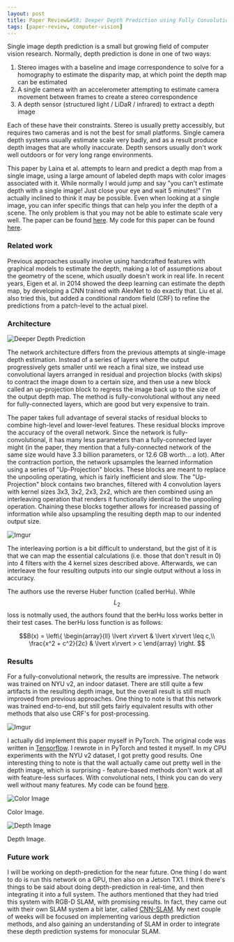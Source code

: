 ```yaml
---
layout: post
title: Paper Review&#58; Deeper Depth Prediction using Fully Convolutional Residual Networks
tags: [paper-review, computer-vision]
---
```


Single image depth prediction is a small but growing field of computer vision research. Normally, depth prediction is done in one of two ways:

1. Stereo images with a baseline and image correspondence to solve for a homography to estimate the disparity map, at which point the depth map can be estimated
2. A single camera with an accelerometer attempting to estimate camera movement between frames to create a stereo correspondence
3. A depth sensor (structured light / LiDaR / infrared) to extract a depth image

Each of these have their constraints. Stereo is usually pretty accessibly, but requires two cameras and is not the best for small platforms. Single camera depth systems usually estimate scale very badly, and as a result produce depth images that are wholly inaccurate. Depth sensors usually don't work well outdoors or for very long range environments.

This paper by Laina et al. attempts to learn and predict a depth map from a single image, using a large amount of labeled depth maps with color images associated with it. While normally I would jump and say "you can't estimate depth with a single image! Just close your eye and wait 5 minutes!" I'm actually inclined to think it may be possible. Even when looking at a single image, you can infer specific things that can help you infer the depth of a scene. The only problem is that you may not be able to estimate scale very well. The paper can be found [here](https://arxiv.org/pdf/1606.00373.pdf). My code for this paper can be found [here](https://github.com/mohsaad/Deeper-Depth-Prediction).

### Related work

Previous approaches usually involve using handcrafted features with graphical models to estimate the depth, making a lot of assumptions about the geometry of the scene, which _usually_ doesn't work in real life. In recent years, Eigen et al. in 2014 showed the deep learning can estimate the depth map, by developing a CNN trained with AlexNet to do exactly that. Liu et al. also tried this, but added a conditional random field (CRF) to refine the predictions from a patch-level to the actual pixel.

### Architecture

![Deeper Depth Prediction](https://sites.google.com/site/yorkyuhuang/_/rsrc/1496983719267/home/research/machine-learning-information-retrieval/disparityestimationbydeeplearning/DeepDepthPrediction.jpg?width=1000)

The network architecture differs from the previous attempts at single-image depth estimation. Instead of a series of layers where the output progressively gets smaller until we reach a final size, we instead use convolutional layers arranged in residual and projection blocks (with skips) to contract the image down to a certain size, and then use a new block called an up-projection block to regress the image back up to the size of the output depth map. The method is fully-convolutional without any need for fully-connected layers, which are good but very expensive to train.

The paper takes full advantage of several stacks of residual blocks to combine high-level and lower-level features. These residual blocks improve the accuracy of the overall network. Since the network is fully-convolutional, it has many less parameters than a fully-connected layer might (in the paper, they mention that a fully-connected network of the same size would have 3.3 billion parameters, or 12.6 GB worth... a lot). After the contraction portion, the network upsamples the learned information using a series of "Up-Projection" blocks. These blocks are meant to replace the unpooling operating, which is fairly inefficient and slow. The "Up-Projection" block contains two branches, filtered with 4 convolution layers with kernel sizes 3x3, 3x2, 2x3, 2x2, which are then combined using an interleaving operation that renders it functionally identical to the unpooling operation. Chaining these blocks together allows for increased passing of information while also upsampling the resulting depth map to our indented output size.

![Imgur](https://i.imgur.com/rV13Kxz.png)

The interleaving portion is a bit difficult to understand, but the gist of it is that we can map the essential calculations (i.e. those that don't result in 0) into 4 filters with the 4 kernel sizes described above. Afterwards, we can interleave the four resulting outputs into our single output without a loss in accuracy.

The authors use the reverse Huber function (called berHu). While $$L_2$$ loss is notmally used, the authors found that the berHu loss works better in their test cases. The berHu loss function is as follows:

$$B(x) =
            \left\{
            \begin{array}{ll}
            \lvert x\rvert & \lvert x\rvert \leq c,\\
            \frac{x^2 + c^2}{2c} & \lvert x\rvert > c
            \end{array}
            \right.
$$

### Results

For a fully-convolutional network, the results are impressive. The network was trained on NYU v2, an indoor dataset. There are still quite a few artifacts in the resulting depth image, but the overall result is still much improved from previous approaches. One thing to note is that this network was trained end-to-end, but still gets fairly equivalent results with other methods that also use CRF's for post-processing.

![Imgur](https://i.imgur.com/dOUDoe1.png)

I actually did implement this paper myself in PyTorch. The original code was written in [Tensorflow](https://github.com/iro-cp/FCRN-DepthPrediction). I rewrote in in PyTorch and tested it myself. In my CPU experiments with the NYU v2 dataset, I got pretty good results. One interesting thing to note is that the wall actually came out pretty well in the depth image, which is surprising - feature-based methods don't work at all with feature-less surfaces. With convolutional nets, I think you can do very well without many features. My code can be found [here](https://github.com/mohsaad/Deeper-Depth-Prediction).

![Color Image](https://i.imgur.com/1KcoXXD.jpg)

Color Image.

![Depth Image](https://i.imgur.com/ppofMtX.jpg)

Depth Image.

### Future work

I will be working on depth-prediction for the near future. One thing I do want to do is run this network on a GPU, then also on a Jetson TX1. I think there's things to be said about doing depth-prediction in real-time, and then integrating it into a full system. The authors mentioned that they had tried this system with RGB-D SLAM, with promising results. In fact, they came out with their own SLAM system a bit later, called [CNN-SLAM](https://arxiv.org/pdf/1704.03489.pdf). My next couple of weeks will be focused on implementing various depth prediction methods, and also gaining an understanding of SLAM in order to integrate these depth prediction systems for monocular SLAM.
